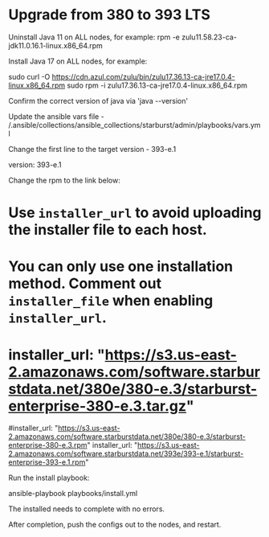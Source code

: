 # Upgrade from 380 to 393 LTS

Uninstall Java 11 on ALL nodes, for example:
rpm -e zulu11.58.23-ca-jdk11.0.16.1-linux.x86_64.rpm  

Install Java 17 on ALL nodes, for example:

sudo curl -O https://cdn.azul.com/zulu/bin/zulu17.36.13-ca-jre17.0.4-linux.x86_64.rpm
sudo rpm -i zulu17.36.13-ca-jre17.0.4-linux.x86_64.rpm

Confirm the correct version of java via 'java --version'

Update the ansible vars file - /.ansible/collections/ansible_collections/starburst/admin/playbooks/vars.yml

Change the first line to the target version - 393-e.1

version: 393-e.1

Change the rpm to the link below:

# Use `installer_url` to avoid uploading the installer file to each host.
# You can only use one installation method. Comment out `installer_file` when enabling `installer_url`.
# installer_url: "https://s3.us-east-2.amazonaws.com/software.starburstdata.net/380e/380-e.3/starburst-enterprise-380-e.3.tar.gz"
#installer_url: "https://s3.us-east-2.amazonaws.com/software.starburstdata.net/380e/380-e.3/starburst-enterprise-380-e.3.rpm"
installer_url: "https://s3.us-east-2.amazonaws.com/software.starburstdata.net/393e/393-e.1/starburst-enterprise-393-e.1.rpm"


Run the install playbook:

ansible-playbook playbooks/install.yml

The installed needs to complete with no errors.

After completion, push the configs out to the nodes, and restart.

